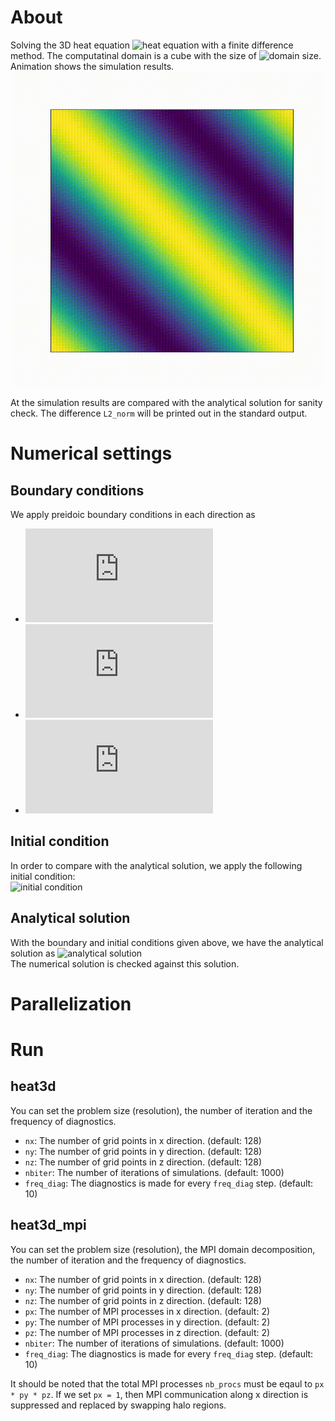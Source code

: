 # About
Solving the 3D heat equation ![heat equation](https://latex.codecogs.com/svg.latex?u_t=\kappa\nabla^2u) with a finite difference method. The computatinal domain is a cube with the size of ![domain size](https://latex.codecogs.com/svg.latex?L^3). Animation shows the simulation results.
![heat3d](figs/heat_xy_anime.gif) 

At the simulation results are compared with the analytical solution for sanity check.
The difference `L2_norm` will be printed out in the standard output.

# Numerical settings
## Boundary conditions
We apply preidoic boundary conditions in each direction as 
- ![boundary x](https://latex.codecogs.com/svg.latex?u(0,y,z,t)=u(L,y,z,t)) 
- ![boundary y](https://latex.codecogs.com/svg.latex?u(x,0,z,t)=u(x,L,z,t))  
- ![boundary z](https://latex.codecogs.com/svg.latex?u(x,y,0,t)=u(x,y,L,t))   

## Initial condition
In order to compare with the analytical solution, we apply the following initial condition:  
![initial condition](https://latex.codecogs.com/svg.latex?u(x,y,z,t=0)=\cos(2\pi(x/L+y/L+z/L))) 

## Analytical solution
With the boundary and initial conditions given above, we have the analytical solution as
![analytical solution](https://latex.codecogs.com/svg.latex?u(x,y,z,t)=\cos(2\pi(x/L+y/L+z/L))\exp(-3\kappa*(2\pi/L)^2t).)  
The numerical solution is checked against this solution.

# Parallelization

# Run
## heat3d
You can set the problem size (resolution), the number of iteration and the frequency of diagnostics.  
- `nx`: The number of grid points in x direction. (default: 128)  
- `ny`: The number of grid points in y direction. (default: 128)    
- `nz`: The number of grid points in z direction. (default: 128)  
- `nbiter`: The number of iterations of simulations. (default: 1000)  
- `freq_diag`: The diagnostics is made for every `freq_diag` step. (default: 10)

## heat3d_mpi
You can set the problem size (resolution), the MPI domain decomposition, the number of iteration and the frequency of diagnostics.  
- `nx`: The number of grid points in x direction. (default: 128)  
- `ny`: The number of grid points in y direction. (default: 128)    
- `nz`: The number of grid points in z direction. (default: 128)  
- `px`: The number of MPI processes in x direction. (default: 2)  
- `py`: The number of MPI processes in y direction. (default: 2)    
- `pz`: The number of MPI processes in z direction. (default: 2)  
- `nbiter`: The number of iterations of simulations. (default: 1000)  
- `freq_diag`: The diagnostics is made for every `freq_diag` step. (default: 10)

It should be noted that the total MPI processes `nb_procs` must be eqaul to `px * py * pz`.
If we set `px = 1`, then MPI communication along x direction is suppressed and replaced by swapping halo regions. 
